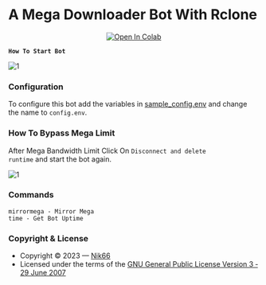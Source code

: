 # A Mega Downloader Bot With Rclone


<div align="center"><a href="https://colab.research.google.com/drive/1n1GXqEdSWrErjPc3MBo4-w0NPMeLflkV?usp=sharing" target="_parent"><img src="https://colab.research.google.com/assets/colab-badge.svg" alt="Open In Colab"/></a></div>

<p><b><code>How To Start Bot</code></b></p>
<img src="https://sahil66.000webhostapp.com/1_st.jpg" alt="1">


### Configuration
To configure this bot add the variables in [sample_config.env](./sample_config.env) and change the name to `config.env`.

### How To Bypass Mega Limit
After Mega Bandwidth Limit Click On <code>Disconnect and delete runtime</code> and start the bot again.

<img src="https://sahil66.000webhostapp.com/2_nd.jpg" alt="1">


### Commands
```
mirrormega - Mirror Mega
time - Get Bot Uptime
```



### Copyright & License
- Copyright &copy; 2023 &mdash; [Nik66](https://github.com/sahilgit55)
- Licensed under the terms of the [GNU General Public License Version 3 &dash; 29 June 2007](./LICENSE)